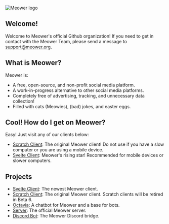 ![Meower logo](https://meower.org/assets/logo.svg)
## Welcome!
Welcome to Meower's official Github organization! If you need to get in contact with the Meower Team, please send a message to support@meower.org.

## What is Meower?
Meower is:
* A free, open-source, and non-profit social media platform. 
* A work-in-progress alternative to other social media platforms.
* Completely free of advertising, tracking, and unnecessary data collection!
* Filled with cats (Meowies), (bad) jokes, and easter eggs.

## Cool! How do I get on Meower?
Easy! Just visit any of our clients below:
- [Scratch Client](https://app.meower.org/): The original Meower client! Do not use if you have a slow computer or you are using a mobile device.
- [Svelte Client](https://svelte.meower.org/): Meower's rising star! Recommended for mobile devices or slower computers.

## Projects
- [Svelte Client](https://github.com/meower-media-co/Meower-Svelte): The newest Meower client.
- [Scratch Client](https://github.com/meower-media-co/Meower-Vanilla): The original Meower client. Scratch clients will be retired in Beta 6.
- [Octavia](https://github.com/meower-media-co/Octavia): A chatbot for Meower and a base for bots.
- [Server](https://github.com/meower-media-co/Meower-Server): The official Meower server.
- [Discord Bot](https://github.com/meower-media-co/Meower-Discord-Bot): The Meower Discord bridge.
